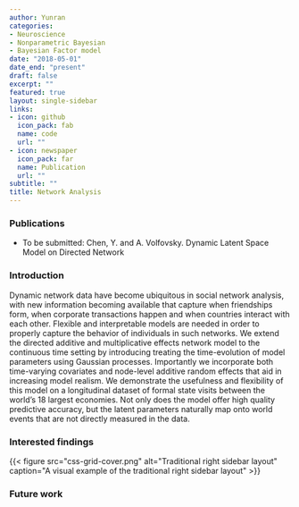 ```yaml
---
author: Yunran 
categories:
- Neuroscience
- Nonparametric Bayesian
- Bayesian Factor model
date: "2018-05-01"
date_end: "present"
draft: false
excerpt: ""
featured: true
layout: single-sidebar
links:
- icon: github
  icon_pack: fab
  name: code
  url: ""
- icon: newspaper
  icon_pack: far
  name: Publication
  url: ""
subtitle: ""
title: Network Analysis
---
```


### Publications

- To be submitted: Chen, Y. and A. Volfovsky. Dynamic Latent Space Model on Directed Network

### Introduction

Dynamic network data have become ubiquitous in social network analysis, with new information becoming available that capture when friendships form, when corporate transactions happen and when countries interact with each other. Flexible and interpretable models are needed in order to properly capture the behavior of individuals in such networks. We extend the directed additive and multiplicative effects network model to the continuous time setting by introducing treating the time-evolution of model parameters using Gaussian processes. Importantly we incorporate both time-varying covariates and node-level additive random effects that aid in increasing model realism. We demonstrate the usefulness and flexibility of this model on a longitudinal dataset of formal state visits between the world’s 18 largest economies. Not only does the model offer high quality predictive accuracy, but the latent parameters naturally map onto world events that are not directly measured in the data.

### Interested findings

{{< figure src="css-grid-cover.png" alt="Traditional right sidebar layout" caption="A visual example of the traditional right sidebar layout" >}}


### Future work



